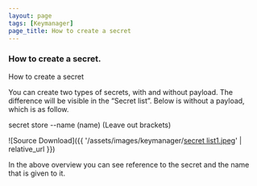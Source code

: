 ```yaml
---
layout: page
tags: [Keymanager]
page_title: How to create a secret
---
```


### How to create a secret.

How to create a secret

You can create two types of secrets, with and without payload. The difference will be visible in the “Secret list”. 
Below is without a payload, which is as follow.

secret store --name (name)
(Leave out brackets)

![Source Download]({{ '/assets/images/keymanager/[secret list1.jpeg](https://github.com/Ebagac/OpenStack-Docs/blob/main/assets/images/keymanager/secret%20store.jpeg)' | relative_url }})

In the above overview you can see reference to the secret and the name that is given to it.
